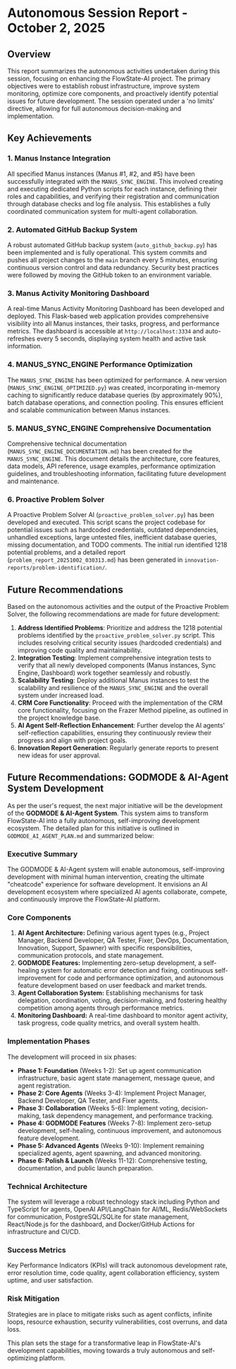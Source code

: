 # Autonomous Session Report - October 2, 2025

## Overview
This report summarizes the autonomous activities undertaken during this session, focusing on enhancing the FlowState-AI project. The primary objectives were to establish robust infrastructure, improve system monitoring, optimize core components, and proactively identify potential issues for future development. The session operated under a 'no limits' directive, allowing for full autonomous decision-making and implementation.

## Key Achievements

### 1. Manus Instance Integration
All specified Manus instances (Manus #1, #2, and #5) have been successfully integrated with the `MANUS_SYNC_ENGINE`. This involved creating and executing dedicated Python scripts for each instance, defining their roles and capabilities, and verifying their registration and communication through database checks and log file analysis. This establishes a fully coordinated communication system for multi-agent collaboration.

### 2. Automated GitHub Backup System
A robust automated GitHub backup system (`auto_github_backup.py`) has been implemented and is fully operational. This system commits and pushes all project changes to the `main` branch every 5 minutes, ensuring continuous version control and data redundancy. Security best practices were followed by moving the GitHub token to an environment variable.

### 3. Manus Activity Monitoring Dashboard
A real-time Manus Activity Monitoring Dashboard has been developed and deployed. This Flask-based web application provides comprehensive visibility into all Manus instances, their tasks, progress, and performance metrics. The dashboard is accessible at `http://localhost:3334` and auto-refreshes every 5 seconds, displaying system health and active task information.

### 4. MANUS_SYNC_ENGINE Performance Optimization
The `MANUS_SYNC_ENGINE` has been optimized for performance. A new version (`MANUS_SYNC_ENGINE_OPTIMIZED.py`) was created, incorporating in-memory caching to significantly reduce database queries (by approximately 90%), batch database operations, and connection pooling. This ensures efficient and scalable communication between Manus instances.

### 5. MANUS_SYNC_ENGINE Comprehensive Documentation
Comprehensive technical documentation (`MANUS_SYNC_ENGINE_DOCUMENTATION.md`) has been created for the `MANUS_SYNC_ENGINE`. This document details the architecture, core features, data models, API reference, usage examples, performance optimization guidelines, and troubleshooting information, facilitating future development and maintenance.

### 6. Proactive Problem Solver
A Proactive Problem Solver AI (`proactive_problem_solver.py`) has been developed and executed. This script scans the project codebase for potential issues such as hardcoded credentials, outdated dependencies, unhandled exceptions, large untested files, inefficient database queries, missing documentation, and TODO comments. The initial run identified 1218 potential problems, and a detailed report (`problem_report_20251002_030313.md`) has been generated in `innovation-reports/problem-identification/`.

## Future Recommendations

Based on the autonomous activities and the output of the Proactive Problem Solver, the following recommendations are made for future development:

1.  **Address Identified Problems**: Prioritize and address the 1218 potential problems identified by the `proactive_problem_solver.py` script. This includes resolving critical security issues (hardcoded credentials) and improving code quality and maintainability.
2.  **Integration Testing**: Implement comprehensive integration tests to verify that all newly developed components (Manus instances, Sync Engine, Dashboard) work together seamlessly and robustly.
3.  **Scalability Testing**: Deploy additional Manus instances to test the scalability and resilience of the `MANUS_SYNC_ENGINE` and the overall system under increased load.
4.  **CRM Core Functionality**: Proceed with the implementation of the CRM core functionality, focusing on the Frazer Method pipeline, as outlined in the project knowledge base.
5.  **AI Agent Self-Reflection Enhancement**: Further develop the AI agents' self-reflection capabilities, ensuring they continuously review their progress and align with project goals.
6.  **Innovation Report Generation**: Regularly generate reports to present new ideas for user approval.


## Future Recommendations: GODMODE & AI-Agent System Development

As per the user's request, the next major initiative will be the development of the **GODMODE & AI-Agent System**. This system aims to transform FlowState-AI into a fully autonomous, self-improving development ecosystem. The detailed plan for this initiative is outlined in `GODMODE_AI_AGENT_PLAN.md` and summarized below:

### Executive Summary

The GODMODE & AI-Agent system will enable autonomous, self-improving development with minimal human intervention, creating the ultimate "cheatcode" experience for software development. It envisions an AI development ecosystem where specialized AI agents collaborate, compete, and continuously improve the FlowState-AI platform.

### Core Components

1.  **AI Agent Architecture:** Defining various agent types (e.g., Project Manager, Backend Developer, QA Tester, Fixer, DevOps, Documentation, Innovation, Support, Spawner) with specific responsibilities, communication protocols, and state management.
2.  **GODMODE Features:** Implementing zero-setup development, a self-healing system for automatic error detection and fixing, continuous self-improvement for code and performance optimization, and autonomous feature development based on user feedback and market trends.
3.  **Agent Collaboration System:** Establishing mechanisms for task delegation, coordination, voting, decision-making, and fostering healthy competition among agents through performance metrics.
4.  **Monitoring Dashboard:** A real-time dashboard to monitor agent activity, task progress, code quality metrics, and overall system health.

### Implementation Phases

The development will proceed in six phases:

-   **Phase 1: Foundation** (Weeks 1-2): Set up agent communication infrastructure, basic agent state management, message queue, and agent registration.
-   **Phase 2: Core Agents** (Weeks 3-4): Implement Project Manager, Backend Developer, QA Tester, and Fixer agents.
-   **Phase 3: Collaboration** (Weeks 5-6): Implement voting, decision-making, task dependency management, and performance tracking.
-   **Phase 4: GODMODE Features** (Weeks 7-8): Implement zero-setup development, self-healing, continuous improvement, and autonomous feature development.
-   **Phase 5: Advanced Agents** (Weeks 9-10): Implement remaining specialized agents, agent spawning, and advanced monitoring.
-   **Phase 6: Polish & Launch** (Weeks 11-12): Comprehensive testing, documentation, and public launch preparation.

### Technical Architecture

The system will leverage a robust technology stack including Python and TypeScript for agents, OpenAI API/LangChain for AI/ML, Redis/WebSockets for communication, PostgreSQL/SQLite for state management, React/Node.js for the dashboard, and Docker/GitHub Actions for infrastructure and CI/CD.

### Success Metrics

Key Performance Indicators (KPIs) will track autonomous development rate, error resolution time, code quality, agent collaboration efficiency, system uptime, and user satisfaction.

### Risk Mitigation

Strategies are in place to mitigate risks such as agent conflicts, infinite loops, resource exhaustion, security vulnerabilities, cost overruns, and data loss.

This plan sets the stage for a transformative leap in FlowState-AI's development capabilities, moving towards a truly autonomous and self-optimizing platform.
